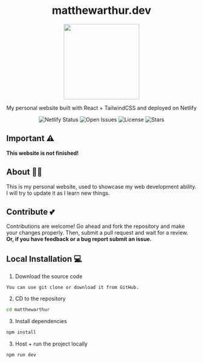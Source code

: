 <h1 align="center">
  matthewarthur.dev
</h1>
<div align="center">
  <img src="https://user-images.githubusercontent.com/89240346/209046743-466eccb9-d3de-48ad-8a28-76f2e956e43b.png" width="200" height="200">
</div>
<p align="center">
  My personal website built with React + TailwindCSS and deployed on Netlify
</p>
<p align="center">
  <img src="https://img.shields.io/netlify/e9a76d14-32d3-433e-8593-3d463d5ddcc0" alt="Netlify Status">
  <img src="https://img.shields.io/github/issues/arthurmatthew/matthewarthur" alt="Open Issues">
  <img src="https://img.shields.io/github/license/arthurmatthew/matthewarthur" alt="License">
  <img src="https://img.shields.io/github/stars/arthurmatthew/matthewarthur" alt="Stars">
</p>

## Important ⚠

**This website is not finished!**

## About 💁‍♂️

This is my personal website, used to showcase my web development ability. I will try to update it as I learn new things.

## Contribute 💕

Contributions are welcome! Go ahead and fork the repository and make your changes properly. Then, submit a pull request and wait for a review. **Or, if you have feedback or a bug report submit an issue.**

## Local Installation 💻

1. Download the source code
```
You can use git clone or download it from GitHub.
```
2. CD to the repository
```sh
cd matthewarthur
```
3. Install dependencies
```sh
npm install
```
3. Host + run the project locally
```sh
npm run dev
```
